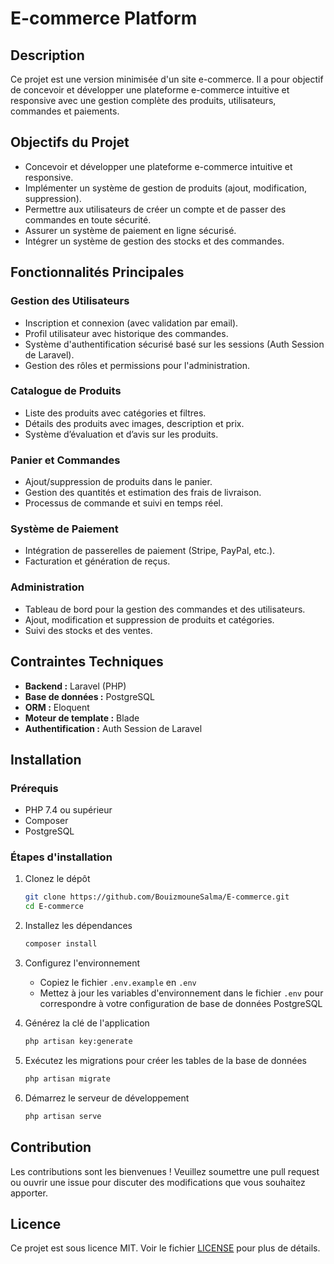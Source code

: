 # E-commerce Platform

## Description
Ce projet est une version minimisée d'un site e-commerce. Il a pour objectif de concevoir et développer une plateforme e-commerce intuitive et responsive avec une gestion complète des produits, utilisateurs, commandes et paiements.

## Objectifs du Projet
- Concevoir et développer une plateforme e-commerce intuitive et responsive.
- Implémenter un système de gestion de produits (ajout, modification, suppression).
- Permettre aux utilisateurs de créer un compte et de passer des commandes en toute sécurité.
- Assurer un système de paiement en ligne sécurisé.
- Intégrer un système de gestion des stocks et des commandes.

## Fonctionnalités Principales

### Gestion des Utilisateurs
- Inscription et connexion (avec validation par email).
- Profil utilisateur avec historique des commandes.
- Système d'authentification sécurisé basé sur les sessions (Auth Session de Laravel).
- Gestion des rôles et permissions pour l'administration.

### Catalogue de Produits
- Liste des produits avec catégories et filtres.
- Détails des produits avec images, description et prix.
- Système d’évaluation et d’avis sur les produits.

### Panier et Commandes
- Ajout/suppression de produits dans le panier.
- Gestion des quantités et estimation des frais de livraison.
- Processus de commande et suivi en temps réel.

### Système de Paiement
- Intégration de passerelles de paiement (Stripe, PayPal, etc.).
- Facturation et génération de reçus.

### Administration
- Tableau de bord pour la gestion des commandes et des utilisateurs.
- Ajout, modification et suppression de produits et catégories.
- Suivi des stocks et des ventes.

## Contraintes Techniques
- **Backend :** Laravel (PHP)
- **Base de données :** PostgreSQL
- **ORM :** Eloquent
- **Moteur de template :** Blade
- **Authentification :** Auth Session de Laravel

## Installation

### Prérequis
- PHP 7.4 ou supérieur
- Composer
- PostgreSQL

### Étapes d'installation
1. Clonez le dépôt
   ```bash
   git clone https://github.com/BouizmouneSalma/E-commerce.git
   cd E-commerce
   ```

2. Installez les dépendances
   ```bash
   composer install
   ```

3. Configurez l'environnement
   - Copiez le fichier `.env.example` en `.env`
   - Mettez à jour les variables d'environnement dans le fichier `.env` pour correspondre à votre configuration de base de données PostgreSQL

4. Générez la clé de l'application
   ```bash
   php artisan key:generate
   ```

5. Exécutez les migrations pour créer les tables de la base de données
   ```bash
   php artisan migrate
   ```

6. Démarrez le serveur de développement
   ```bash
   php artisan serve
   ```

## Contribution
Les contributions sont les bienvenues ! Veuillez soumettre une pull request ou ouvrir une issue pour discuter des modifications que vous souhaitez apporter.

## Licence
Ce projet est sous licence MIT. Voir le fichier [LICENSE](LICENSE) pour plus de détails.